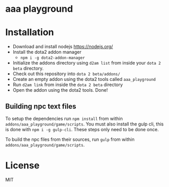 # aaa playground

# Installation
* Download and install nodejs https://nodejs.org/
* Install the dota2 addon manager
  * `npm i -g dota2-addon-manager`
* Initialize the addons directory using `d2am list` from inside your `dota 2 beta` directory.
* Check out this repository into `dota 2 beta/addons/`
* Create an empty addon using the dota2 tools called `aaa_playground`
* Run `d2am link` from inside the `dota 2 beta` directory
* Open the addon using the dota2 tools. Done!

## Building npc text files
To setup the dependencies run `npm install` from within `addons/aaa_playground/game/scripts`. You must also install the gulp cli, this is done with `npm i -g gulp-cli`. These steps only need to be done once.

To build the npc files from their sources, run `gulp` from within `addons/aaa_playground/game/scripts`.

# License
MIT
